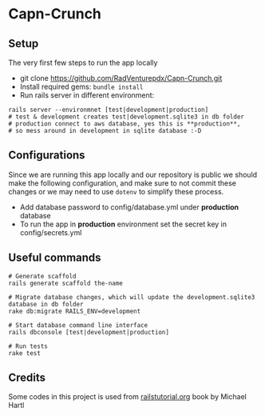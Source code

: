 # Capn-Crunch

## Setup
The very first few steps to run the app locally
- git clone https://github.com/RadVenturepdx/Capn-Crunch.git
- Install required gems: ```bundle install ```
- Run rails server in different environment:
```shell
rails server --environmnet [test|development|production]
# test & development creates test|development.sqlite3 in db folder
# production connect to aws database, yes this is **production**,
# so mess around in development in sqlite database :-D
```


## Configurations
Since we are running this app locally and our repository is public we should make the following configuration, and make sure to not commit these changes or we may need to use ```dotenv``` to simplify these process.


- Add database password to config/database.yml under **production** database
- To run the app in **production** environment set the secret key in config/secrets.yml


## Useful commands
```shell
# Generate scaffold
rails generate scaffold the-name

# Migrate database changes, which will update the development.sqlite3 database in db folder
rake db:migrate RAILS_ENV=development

# Start database command line interface
rails dbconsole [test|development|production]

# Run tests
rake test
```

## Credits
Some codes in this project is used from [railstutorial.org](https://www.railstutorial.org/book) book by Michael Hartl

